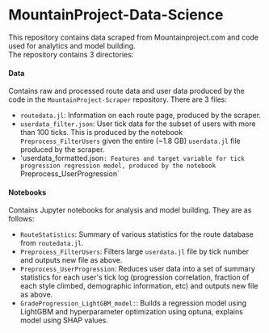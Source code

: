 # MountainProject-Data-Science

This repository contains data scraped from Mountainproject.com and code used for analytics and model building. <br/>
The repository contains 3 directories:<br/>

#### Data <br/>
Contains raw and processed route data and user data produced by the code in the `MountainProject-Scraper` repository. There are 3 files: <br/>
- `routedata.jl`: Information on each route page, produced by the scraper. <br/>
- `userdata_filter.json`: User tick data for the subset of users with more than 100 ticks. This is produced by the notebook `Preprocess_FilterUsers` given the 
entire (~1.8 GB) `userdata.jl` file produced by the scraper. <br/>
- 'userdata_formatted.json`: Features and target variable for tick progression regression model, produced by the notebook `Preprocess_UserProgression` <br/>

#### Notebooks <br/>
Contains Jupyter notebooks for analysis and model building. They are as follows: <br/>
- `RouteStatistics`: Summary of various statistics for the route database from `routedata.jl`. <br/>
- `Preprocess_FilterUsers`: Filters large `userdata.jl` file by tick number and outputs new file as above. <br/>
- `Preprocess_UserProgression`: Reduces user data into a set of summary statistics for each user's tick log (progression correlation, fraction of each style climbed, demographic information, etc) and outputs new file as above. <br/>
- `GradeProgression_LightGBM_model:`: Builds a regression model using LightGBM and hyperparameter optimization using optuna, explains model using SHAP values. 
